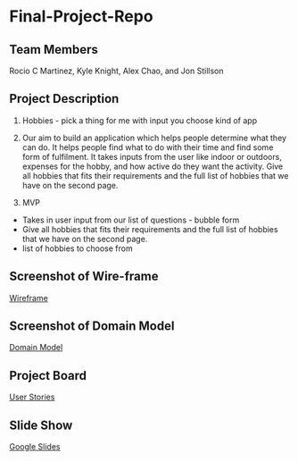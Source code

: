 # Final-Project-Repo

## Team Members

Rocio C Martinez, Kyle Knight, Alex Chao, and Jon Stillson

## Project Description

1. Hobbies - pick a thing for me with input you choose kind of app

2. Our aim to build an application which helps people determine what they can do. It helps people find what to do with their time and find some form of fulfilment. It takes inputs from the user like indoor or outdoors, expenses for the hobby, and how active do they want the activity. Give all hobbies that fits their requirements and the full list of hobbies that we have on the second page.

3. MVP

* Takes in user input from our list of questions - bubble form
* Give all hobbies that fits their requirements and the full list of hobbies that we have on the second page.
* list of hobbies to choose from

## Screenshot of Wire-frame

[Wireframe](img/otherPics/wireframe.png)

## Screenshot of Domain Model

[Domain Model](img/otherPics/domain-model.png)

## Project Board

[User Stories](https://github.com/orgs/Secret-Laboratory-Org/projects/1/views/1)

## Slide Show 
[Google Slides](https://docs.google.com/presentation/d/1xRfrmWSzNdfbJhLjsgiHoeYWMN3gvLsnPBxlaQVN2bA/edit?usp=sharing)
